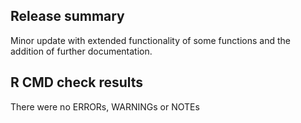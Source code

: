 ## Release summary

Minor update with extended functionality of some functions and the addition of further documentation.

## R CMD check results
There were no ERRORs, WARNINGs or NOTEs

